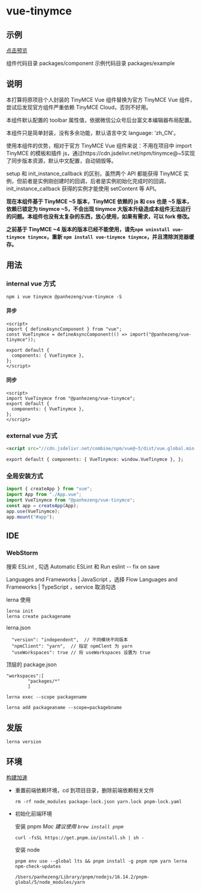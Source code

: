 # vue-tinymce

## 示例

[点击预览](https://panhezeng.github.io/vue-tinymce/)

组件代码目录 packages/component
示例代码目录 packages/example

## 说明

本打算将原项目个人封装的 TinyMCE Vue 组件替换为官方 TinyMCE Vue 组件，尝试后发现官方组件严重依赖 TinyMCE Cloud，否则不好用。

本组件默认配置的 toolbar 属性值，依据微信公众号后台富文本编辑器布局配置。

本组件只是简单封装，没有多余功能，默认语言中文 language: 'zh_CN'。

使用本组件的优势，相对于官方 TinyMCE Vue 组件来说：不用在项目中 import TinyMCE 的模板和插件 js，通过https://cdn.jsdelivr.net/npm/tinymce@~5实现了同步版本资源，默认中文配置，自动销毁等。

setup 和 init_instance_callback 的区别，虽然两个 API 都能获得 TinyMCE 实例，但前者是实例刚创建时的回调，后者是实例初始化完成时的回调，init_instance_callback 获得的实例才能使用 setContent 等 API。

**现在本组件基于 TinyMCE ~5 版本，TinyMCE 依赖的 js 和 css 也是 ~5 版本，依赖已锁定为 tinymce ~5，不会出现 tinymce 大版本升级造成本组件无法运行的问题。本组件也没有太复杂的东西，放心使用，如果有需求，可以 fork 修改。**

**之前基于 TinyMCE ~4 版本的版本已经不能使用，请先`npm uninstall vue-tinymce tinymce`，重新 `npm install vue-tinymce tinymce`，并且清除浏览器缓存。**

## 用法

### internal vue 方式

`npm i vue tinymce @panhezeng/vue-tinymce -S`

#### 异步

```vue
<script>
import { defineAsyncComponent } from "vue";
const VueTinymce = defineAsyncComponent(() => import("@panhezeng/vue-tinymce"));

export default {
  components: { VueTinymce },
};
</script>
```

#### 同步

```vue
<script>
import VueTinymce from "@panhezeng/vue-tinymce";
export default {
  components: { VueTinymce },
};
</script>
```

### external vue 方式

```html
<script src="//cdn.jsdelivr.net/combine/npm/vue@~3/dist/vue.global.min.js,npm/tinymce@~5/tinymce.min.js,npm/@panhezeng/vue-tinymce@~3/dist/vue-tinymce.umd.js"></script>

export default { components: { VueTinymce: window.VueTinymce }, };
```

### 全局安装方式

```js
import { createApp } from "vue";
import App from "./App.vue";
import VueTinymce from "@panhezeng/vue-tinymce";
const app = createApp(App);
app.use(VueTinymce);
app.mount("#app");
```

## IDE

### WebStorm

搜索 ESLint , 勾选 Automatic ESLint 和 Run eslint -- fix on save

Languages and Frameworks | JavaScript ，选择 Flow
Languages and Frameworks | TypeScript ，service 取消勾选

lerna 使用

```
lerna init
lerna create packagename
```

lerna.json

```
  "version": "independent",  // 不同模块不同版本
  "npmClient": "yarn",  // 指定 npmClent 为 yarn
  "useWorkspaces": true // 将 useWorkspaces 设置为 true
```

顶层的 package.json

```
"workspaces":[
        "packages/*"
        ]
```

```
lerna exec --scope packagename

lerna add packageaname --scope=packagebname

```

## 发版

`lerna version`

## 环境

[构建加速](https://help.aliyun.com/document_detail/202442.html)

- 重置前端依赖环境，cd 到项目目录，删除前端依赖相关文件

  ```shell
  rm -rf node_modules package-lock.json yarn.lock pnpm-lock.yaml
  ```

- 初始化前端环境

  安装 pnpm _Mac 建议使用 `brew install pnpm`_

  ```shell
  curl -fsSL https://get.pnpm.io/install.sh | sh -
  ```

  安装 node

  ```shell
  pnpm env use --global lts && pnpm install -g pnpm npm yarn lerna npm-check-updates
  ```

  ```
  /Users/panhezeng/Library/pnpm/nodejs/16.14.2/pnpm-global/5/node_modules/yarn
  ```
